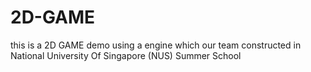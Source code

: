 # 2D-GAME
this is a 2D GAME demo using a engine which our team constructed in National University Of Singapore (NUS) Summer School
